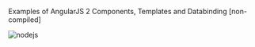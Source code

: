 Examples of AngularJS 2 Components, Templates and Databinding [non-compiled]

![nodejs](https://cloud.githubusercontent.com/assets/4675174/17707742/cf03de8a-63af-11e6-9335-b059b4d55802.png)
